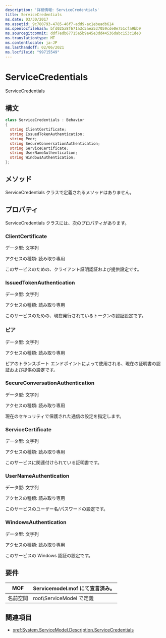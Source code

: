 ```yaml
---
description: '詳細情報: ServiceCredentials'
title: ServiceCredentials
ms.date: 03/30/2017
ms.assetid: 9c780793-4785-46f7-add9-ac1ebeadb614
ms.openlocfilehash: bfd025a8f671a3c5aea537059cde0e751cfa9bb9
ms.sourcegitcommit: ddf7edb67715a5b9a45e3dd44536dabc153c1de0
ms.translationtype: MT
ms.contentlocale: ja-JP
ms.lasthandoff: 02/06/2021
ms.locfileid: "99715549"
---
```

# <a name="servicecredentials"></a>ServiceCredentials

ServiceCredentials  
  
## <a name="syntax"></a>構文  
  
```csharp
class ServiceCredentials : Behavior  
{  
  string ClientCertificate;  
  string IssuedTokenAuthentication;  
  string Peer;  
  string SecureConversationAuthentication;  
  string ServiceCertificate;  
  string UserNameAuthentication;  
  string WindowsAuthentication;  
};  
```  
  
## <a name="methods"></a>メソッド  

 ServiceCredentials クラスで定義されるメソッドはありません。  
  
## <a name="properties"></a>プロパティ  

 ServiceCredentials クラスには、次のプロパティがあります。  
  
### <a name="clientcertificate"></a>ClientCertificate  

 データ型: 文字列  
  
 アクセスの種類: 読み取り専用  
  
 このサービスのための、クライアント証明認証および提供設定です。  
  
### <a name="issuedtokenauthentication"></a>IssuedTokenAuthentication  

 データ型: 文字列  
  
 アクセスの種類: 読み取り専用  
  
 このサービスのための、現在発行されているトークンの認証設定です。  
  
### <a name="peer"></a>ピア  

 データ型: 文字列  
  
 アクセスの種類: 読み取り専用  
  
 ピアのトランスポート エンドポイントによって使用される、現在の証明書の認証および提供の設定です。  
  
### <a name="secureconversationauthentication"></a>SecureConversationAuthentication  

 データ型: 文字列  
  
 アクセスの種類: 読み取り専用  
  
 現在のセキュリティで保護された通信の設定を指定します。  
  
### <a name="servicecertificate"></a>ServiceCertificate  

 データ型: 文字列  
  
 アクセスの種類: 読み取り専用  
  
 このサービスに関連付けられている証明書です。  
  
### <a name="usernameauthentication"></a>UserNameAuthentication  

 データ型: 文字列  
  
 アクセスの種類: 読み取り専用  
  
 このサービスのユーザー名/パスワードの設定です。  
  
### <a name="windowsauthentication"></a>WindowsAuthentication  

 データ型: 文字列  
  
 アクセスの種類: 読み取り専用  
  
 このサービスの Windows 認証の設定です。  
  
## <a name="requirements"></a>要件  
  
|MOF|Servicemodel.mof にて宣言済み。|  
|---------|-----------------------------------|  
|名前空間|root\ServiceModel で定義|  
  
## <a name="see-also"></a>関連項目

- <xref:System.ServiceModel.Description.ServiceCredentials>
